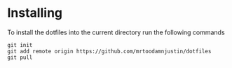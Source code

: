 # Installing

To install the dotfiles into the current directory run the following commands

```
git init
git add remote origin https://github.com/mrtoodamnjustin/dotfiles
git pull
```
